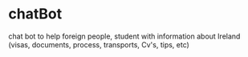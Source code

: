 # chatBot
chat bot to help foreign people, student with information about Ireland (visas, documents, process, transports, Cv's, tips, etc)
